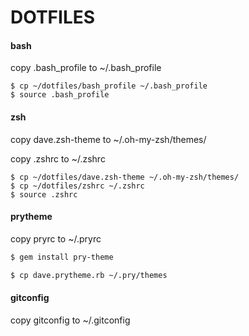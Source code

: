DOTFILES
===

#### bash
copy .bash_profile to ~/.bash_profile

    $ cp ~/dotfiles/bash_profile ~/.bash_profile
    $ source .bash_profile

#### zsh
copy dave.zsh-theme to ~/.oh-my-zsh/themes/

copy .zshrc to ~/.zshrc

    $ cp ~/dotfiles/dave.zsh-theme ~/.oh-my-zsh/themes/
    $ cp ~/dotfiles/zshrc ~/.zshrc
    $ source .zshrc

#### prytheme
copy pryrc to ~/.pryrc

```bash
$ gem install pry-theme

$ cp dave.prytheme.rb ~/.pry/themes
```

#### gitconfig
copy gitconfig to ~/.gitconfig

